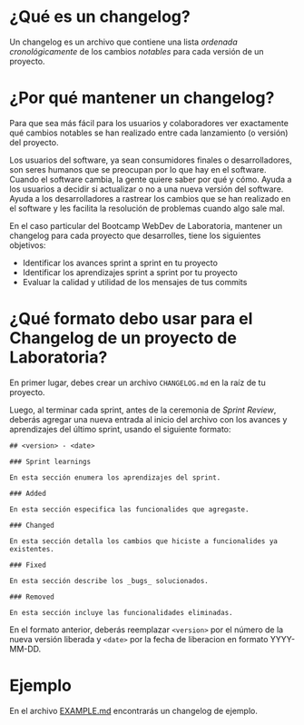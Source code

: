 # ¿Qué es un changelog?

Un changelog es un archivo que contiene una lista *ordenada cronológicamente*
de los cambios *notables* para cada versión de un proyecto.

# ¿Por qué mantener un changelog?

Para que sea más fácil para los usuarios y colaboradores ver exactamente qué
cambios notables se han realizado entre cada lanzamiento (o versión) del proyecto.

Los usuarios del software, ya sean consumidores finales o desarrolladores,
son seres humanos que se preocupan por lo que hay en el
software. Cuando el software cambia, la gente quiere saber por qué y cómo. 
Ayuda a los usuarios a decidir si actualizar o no a una nueva versión del software.
Ayuda a los desarrolladores a rastrear los cambios que se han realizado en el software
y les facilita la resolución de problemas cuando algo sale mal.

En el caso particular del Bootcamp WebDev de Laboratoria, mantener un changelog
para cada proyecto que desarrolles, tiene los siguientes objetivos:
- Identificar los avances sprint a sprint en tu proyecto
- Identificar los aprendizajes sprint a sprint por tu proyecto
- Evaluar la calidad y utilidad de los mensajes de tus commits

# ¿Qué formato debo usar para el Changelog de un proyecto de Laboratoria?

En primer lugar, debes crear un archivo `CHANGELOG.md` en la raíz de tu proyecto.

Luego, al terminar cada sprint, antes de la ceremonia de _Sprint Review_, deberás agregar una nueva entrada
al inicio del archivo con los avances y aprendizajes del último sprint, usando el siguiente formato:

```
## <version> - <date>

### Sprint learnings

En esta sección enumera los aprendizajes del sprint.

### Added

En esta sección especifica las funcionalides que agregaste.

### Changed

En esta sección detalla los cambios que hiciste a funcionalides ya existentes.

### Fixed

En esta sección describe los _bugs_ solucionados.

### Removed

En esta sección incluye las funcionalidades eliminadas.

```
En el formato anterior, deberás reemplazar `<version>` por el número de la nueva versión liberada
y `<date>` por la fecha de liberacion en formato YYYY-MM-DD.

# Ejemplo

En el archivo [EXAMPLE.md](./EXAMPLE.md) encontrarás un changelog de ejemplo.


